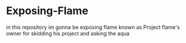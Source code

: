 # Exposing-Flame
in this repository im gonna be exposing flame known as Project flame's owner for skidding his project and asking the aqua 
